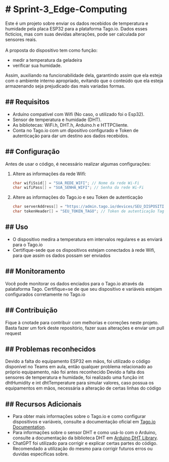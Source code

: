 <h1># Sprint-3_Edge-Computing</h1>

Este é um projeto sobre enviar os dados recebidos de temperatura e humidade pela placa ESP32 para a plataforma Tago.io. Dados esses ficticios, mas com suas devidas alterações, pode ser calculada por sensores reais.<br><br>
A proposta do dispositivo tem como função: 
  - medir a temperatura da geladeira
  - verificar sua humidade.

Assim, auxiliando na funcionabilidade dela, garantindo assim que ela esteja com o ambiente interno apropriado, evitando que o conteúdo que ela esteja armazenando seja prejudicado das mais variadas formas.

<h2>## Requisitos</h2>

- Arduíno compatível com Wifi (No caso, o utilizado foi o Esp32).
- Sensor de temperatura e humidade (DHT).
- As bibliotecas: WiFi.h, DHT.h, Arduino.h e HTTPCliente.
- Conta no Tago.io com um dipositivo configurado e Token de autenticação para dar um destino aos dados recebidos.

<h2>## Configuração</h2>

Antes de usar o código, é necessário realizar algumas configurações:

1. Altere as informações da rede Wifi:

   ```cpp
   char wifiSsid[] = "SUA_REDE_WIFI"; // Nome da rede Wi-Fi
   char wifiPass[] = "SUA_SENHA_WIFI"; // Senha da rede Wi-Fi

2. Altere as informações do Tago.io e seu Token de autenticação
   
   ```cpp
   char serverAddress[] = "https://admin.tago.io/devices/SEU_DISPOSITIVO"; // Endereço do servidor TagoIO
   char tokenHeader[] = "SEU_TOKEN_TAGO"; // Token de autenticação TagoIO

<h2>## Uso</h2>

- O dispositivo medira a temperatura em intervalos regulares e as enviará para o Tago.io
- Certifique-sede que os dispositivos estejam conectados à rede Wifi, para que assim os dados possam ser enviados

<h2>## Monitoramento</h2>
  
Você pode monitorar os dados enciados para o Tago.io através da palataforma Tago.
Certifique=se de que seu dispositivo e variáveis estejam configurados corretamente no Tago.io

<h2>## Contribuição</h2>

Fique à cnotade para contribuir com melhorias e correções neste projeto. Basta fazer um fork deste repositório, fazer suas alterações e enviar um pull request

<h2>## Problemas reconhecidos</h2>

Devido a falta do equipamento ESP32 em mãos, foi utilizado o código disponível no Teams em aula, então qualquer problema relacionado ao próprio equipamento, não foi antes reconhecido
Devido a falta dos sensores de temperatura e humidade, foi realizado uma função int dhtHumidity e int dhtTemperature para simular valores, caso possua os equipamentos em mãos, necessária a alteração de certas linhas do código

<h2>## Recursos Adicionais</h2>

- Para obter mais informações sobre o Tago.io e como configurar dispositivos e variáveis, consulte a documentação oficial em [Tago.io Documentation](https://tago.io/docs/).
- Para informações sobre o sensor DHT e como usá-lo com o Arduino, consulte a documentação da biblioteca DHT em [Arduino DHT Library](https://github.com/adafruit/DHT-sensor-library).
- ChatGPT foi utilizado para corrigir e explicar certas partes do código. Recomendado a utilização do mesmo para corrigir futuros erros ou duvidas especificas sobre.
